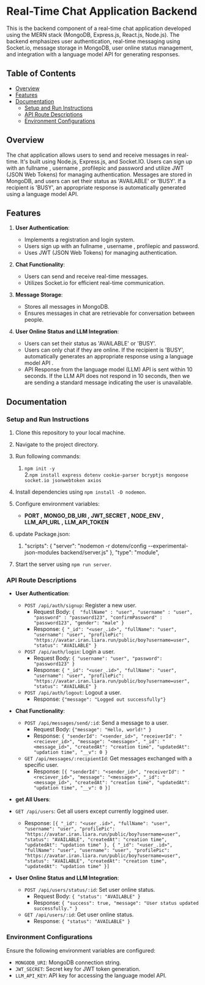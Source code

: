 
# Real-Time Chat Application Backend

This is the backend component of a real-time chat application developed using the MERN stack (MongoDB, Express.js, React.js, Node.js). The backend emphasizes user authentication, real-time messaging using Socket.io, message storage in MongoDB, user online status management, and integration with a language model API for generating responses.

## Table of Contents

- [Overview](#overview)
- [Features](#features)
- [Documentation](#documentation)
  - [Setup and Run Instructions](#setup-and-run-instructions)
  - [API Route Descriptions](#api-route-descriptions)
  - [Environment Configurations](#environment-configurations)


## Overview

The chat application allows users to send and receive messages in real-time. It's built using Node.js, Express.js, and Socket.IO. Users can sign up with an fullname , username , profilepic and password and utilize JWT (JSON Web Tokens) for managing authentication. Messages are stored in MongoDB, and users can set their status as 'AVAILABLE' or 'BUSY'. If a recipient is 'BUSY', an appropriate response is automatically generated using a language model API.

## Features

1. **User Authentication**:
   - Implements a registration and login system.
   - Users sign up with an fullname , username , profilepic and password.
   - Uses JWT (JSON Web Tokens) for managing authentication.

2. **Chat Functionality**:
   - Users can send and receive real-time messages.
   - Utilizes Socket.io for efficient real-time communication.

3. **Message Storage**:
   - Stores all messages in MongoDB.
   - Ensures messages in chat are retrievable for conversation between people.

4. **User Online Status and LLM Integration**:
   - Users can set their status as 'AVAILABLE' or 'BUSY'.
   - Users can only chat if they are online. If the recipient is 'BUSY', automatically generates an appropriate response using a language model API .
   - API Response from the language model (LLM) API is sent within 10 seconds. If the LLM API does not respond in 10 seconds, then we are sending a standard message indicating the user is unavailable.

## Documentation

### Setup and Run Instructions

1. Clone this repository to your local machine.
2. Navigate to the project directory.
3. Run following commands:           
    1. `npm init -y`  
    2.`npm install express dotenv cookie-parser bcryptjs mongoose socket.io jsonwebtoken axios`

3. Install dependencies using `npm install -D nodemon`.
4. Configure environment variables:
    - **PORT ,** **MONGO_DB_URI ,** **JWT_SECRET ,** **NODE_ENV ,** **LLM_API_URL ,** **LLM_API_TOKEN**

5. update Package.json:
    1. "scripts": {
    "server": "nodemon -r dotenv/config --experimental-json-modules backend/server.js"
    },
    "type": "module",
    
5. Start the server using `npm run server`.

### API Route Descriptions

- **User Authentication**:
  - `POST /api/auth/signup`: Register a new user.
    - Request Body: `{ 
    "fullName" : "user",
    "username" : "user",
    "password" : "password123",
    "confirmPassword" : "password123",
    "gender": "male"
}`
    - Response: `{
    "_id": "<user_.id>",
    "fullName": "user",
    "username": "user",
    "profilePic": "https://avatar.iran.liara.run/public/boy?username=user",
    "status": "AVAILABLE"
}`
  - `POST /api/auth/login`: Login a user.
    - Request Body: `{ "username": "user", "password": "password123" }`
    - Response: `{
    "_id": "<user_.id>",
    "fullName": "user",
    "username": "user",
    "profilePic": "https://avatar.iran.liara.run/public/boy?username=user",
    "status": "AVAILABLE"
}`
  - `POST /api/auth/logout`: Logout a user.
    - Response: `{"message": "Logged out successfully"}`

- **Chat Functionality**:
  - `POST /api/messages/send/:id`: Send a message to a user.
    - Request Body: `{"message": "Hello, world!" }`
    - Response: `{
    "senderId": "<sender_id>",
    "receiverId": "<reciever_id>",
    "message": "<message>",
    "_id": "<message_id>",
    "createdAt": "creation time",
    "updatedAt": "updation time",
    "__v": 0
}`
  - `GET /api/messages/:recipientId`: Get messages exchanged with a specific user.
    - Response: `[{
    "senderId": "<sender_id>",
    "receiverId": "<reciever_id>",
    "message": "<message>",
    "_id": "<message_id>",
    "createdAt": "creation time",
    "updatedAt": "updation time",
    "__v": 0
}]`

- **get All Users**:
- `GET /api/users`: Get all users except currently loggined user.
    - Response: `[{
    "_id": "<user_.id>",
    "fullName": "user",
    "username": "user",
    "profilePic": "https://avatar.iran.liara.run/public/boy?username=user",
    "status": "AVAILABLE",
    "createdAt": "creation time",
    "updatedAt": "updation time"
},
{
    "_id": "<user_.id>",
    "fullName": "user",
    "username": "user",
    "profilePic": "https://avatar.iran.liara.run/public/boy?username=user",
    "status": "AVAILABLE",
    "createdAt": "creation time",
    "updatedAt": "updation time"
}]`

- **User Online Status and LLM Integration**:
  - `POST /api/users/status/:id`: Set user online status.
    - Request Body: `{ "status": "AVAILABLE" }`
    - Response: `{ "success": true, "message": "User status updated successfully." }`
  - `GET /api/users/:id`: Get user online status.
    - Response: `{ "status": "AVAILABLE" }`

### Environment Configurations

Ensure the following environment variables are configured:
- `MONGODB_URI`: MongoDB connection string.
- `JWT_SECRET`: Secret key for JWT token generation.
- `LLM_API_KEY`: API key for accessing the language model API.


